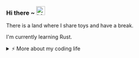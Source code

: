 ### Hi there ~ <img src="https://user-images.githubusercontent.com/1303154/88677602-1635ba80-d120-11ea-84d8-d263ba5fc3c0.gif" width="24px" alt="hi">

There is a land where I share toys and have a break.

I'm currently learning Rust.

<details>
<summary>⚡️ More about my coding life</summary>
<br />

<!--START_SECTION:waka-->
![Code Time](http://img.shields.io/badge/Code%20Time-0%20secs-blue)

![Profile Views](http://img.shields.io/badge/Profile%20Views-89-blue)

**🐱 My GitHub Data** 

> 📦 108.2 kB Used in GitHub's Storage 
 > 
> 🚫 Not Opted to Hire
 > 
> 📜 11 Public Repositories 
 > 
> 🔑 10 Private Repositories 
 > 
**I'm a Night 🦉** 

```text
🌞 Morning                3 commits           ██░░░░░░░░░░░░░░░░░░░░░░░   06.98 % 
🌆 Daytime                12 commits          ███████░░░░░░░░░░░░░░░░░░   27.91 % 
🌃 Evening                10 commits          ██████░░░░░░░░░░░░░░░░░░░   23.26 % 
🌙 Night                  18 commits          ██████████░░░░░░░░░░░░░░░   41.86 % 
```
📅 **I'm Most Productive on Friday** 

```text
Monday                   8 commits           █████░░░░░░░░░░░░░░░░░░░░   18.60 % 
Tuesday                  8 commits           █████░░░░░░░░░░░░░░░░░░░░   18.60 % 
Wednesday                1 commits           █░░░░░░░░░░░░░░░░░░░░░░░░   02.33 % 
Thursday                 6 commits           ███░░░░░░░░░░░░░░░░░░░░░░   13.95 % 
Friday                   10 commits          ██████░░░░░░░░░░░░░░░░░░░   23.26 % 
Saturday                 5 commits           ███░░░░░░░░░░░░░░░░░░░░░░   11.63 % 
Sunday                   5 commits           ███░░░░░░░░░░░░░░░░░░░░░░   11.63 % 
```


📊 **This Week I Spent My Time On** 

```text
🕑︎ Time Zone: Asia/Shanghai

💬 Programming Languages: 
No Activity Tracked This Week

🔥 Editors: 
No Activity Tracked This Week

🐱‍💻 Projects: 
No Activity Tracked This Week

💻 Operating System: 
No Activity Tracked This Week
```

**I Mostly Code in Python** 

```text
Python                   7 repos             █████████████░░░░░░░░░░░░   53.85 % 
Shell                    1 repo              ██░░░░░░░░░░░░░░░░░░░░░░░   07.69 % 
Rust                     1 repo              ██░░░░░░░░░░░░░░░░░░░░░░░   07.69 % 
TypeScript               1 repo              ██░░░░░░░░░░░░░░░░░░░░░░░   07.69 % 
HTML                     1 repo              ██░░░░░░░░░░░░░░░░░░░░░░░   07.69 % 
```




 Last Updated on 05/05/2024 18:36:58 UTC
<!--END_SECTION:waka-->

![Top Langs](https://github-readme-stats.vercel.app/api/top-langs/?username=gitduk&layout=compact&hide=css,html)

![gitduk's github stats](https://github-readme-stats.vercel.app/api?username=gitduk&count_private=true&show_icons=true&theme=onedark)
</details>
